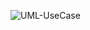 ![UML-UseCase](https://www.plantuml.com/plantuml/png/TOungiCm44JxFSMKtuN_0NxnyHr23Y3aiIsG9R9QaIBaxc4X489niStmPjvEpO9QtxE89Sl4jJ66HeXaBWQhqBHkXZafewLQH4AqgWwgY8UXh9curCNkGOc7203qzz1FL0OZQicfS5JUEfiDtqpejbLDZHxfu0jdHVp-7tZy8PMO-qml-lbt6CTp-mSvo9yY4ylSz_m2)

